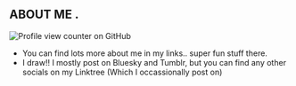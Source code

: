 ## ABOUT  ME  .

![Profile view counter on GitHub](https://komarev.com/ghpvc/?username=voorat)

- You can find lots more about me in my links.. super fun stuff there.
- I draw!! I mostly post on Bluesky and Tumblr, but you can find any other socials on my Linktree (Which I occassionally post on)
